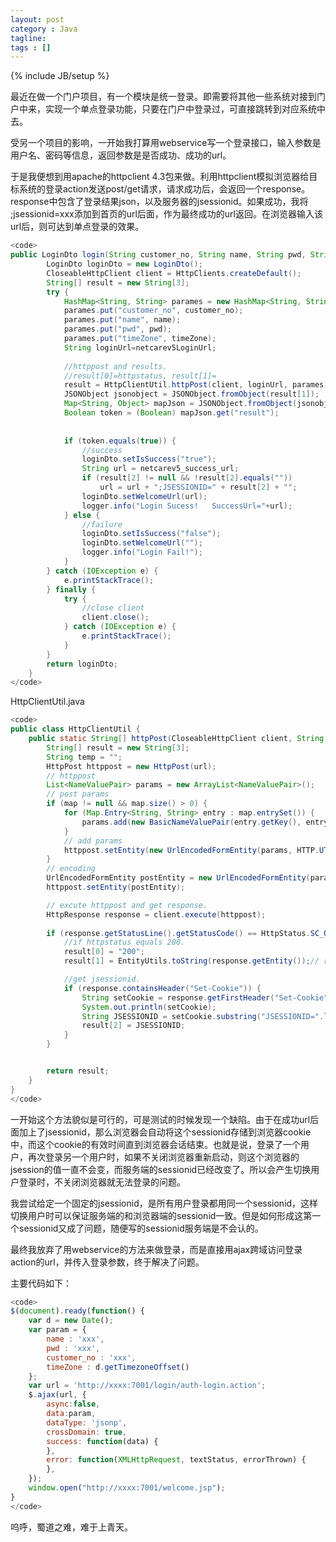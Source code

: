 ```yaml
---
layout: post
category : Java
tagline: 
tags : []
---
```

{% include JB/setup %}

最近在做一个门户项目，有一个模块是统一登录。即需要将其他一些系统对接到门户中来，实现一个单点登录功能，只要在门户中登录过，可直接跳转到对应系统中去。

受另一个项目的影响，一开始我打算用webservice写一个登录接口，输入参数是用户名、密码等信息，返回参数是是否成功、成功的url。

于是我便想到用apache的httpclient 4.3包来做。利用httpclient模拟浏览器给目标系统的登录action发送post/get请求，请求成功后，会返回一个response。response中包含了登录结果json，以及服务器的jsessionid。如果成功，我将 ;jsessionid=xxx添加到首页的url后面，作为最终成功的url返回。在浏览器输入该url后，则可达到单点登录的效果。

```java
<code>
public LoginDto login(String customer_no, String name, String pwd, String timeZone) {
		LoginDto loginDto = new LoginDto();
		CloseableHttpClient client = HttpClients.createDefault();
		String[] result = new String[3];
		try {
			HashMap<String, String> parames = new HashMap<String, String>();
			parames.put("customer_no", customer_no);
			parames.put("name", name);
			parames.put("pwd", pwd);
			parames.put("timeZone", timeZone);
			String loginUrl=netcarev5LoginUrl;
			
			//httppost and results. 
			//result[0]=httpstatus, result[1]=
			result = HttpClientUtil.httpPost(client, loginUrl, parames);
			JSONObject jsonobject = JSONObject.fromObject(result[1]);
			Map<String, Object> mapJson = JSONObject.fromObject(jsonobject);
			Boolean token = (Boolean) mapJson.get("result");
			
			
			if (token.equals(true)) {
			    //success
				loginDto.setIsSuccess("true");
				String url = netcarev5_success_url;
				if (result[2] != null && !result[2].equals(""))
					url = url + ";JSESSIONID=" + result[2] + "";
				loginDto.setWelcomeUrl(url);
				logger.info("Login Sucess!   SuccessUrl="+url);  
			} else {
			    //failure
				loginDto.setIsSuccess("false");
				loginDto.setWelcomeUrl("");
				logger.info("Login Fail!");  
			}
		} catch (IOException e) {
			e.printStackTrace();
		} finally {
			try {
			    //close client
				client.close();
			} catch (IOException e) {
				e.printStackTrace();
			}
		}
		return loginDto;
	}	
</code>
```

HttpClientUtil.java

```java
<code>
public class HttpClientUtil {
    public static String[] httpPost(CloseableHttpClient client, String url, Map<String, String> map) throws IOException {
		String[] result = new String[3];
		String temp = "";
		HttpPost httppost = new HttpPost(url);
		// httppost
		List<NameValuePair> params = new ArrayList<NameValuePair>();
		// post params
		if (map != null && map.size() > 0) {
			for (Map.Entry<String, String> entry : map.entrySet()) {
				params.add(new BasicNameValuePair(entry.getKey(), entry.getValue()));
			}
			// add params
			httppost.setEntity(new UrlEncodedFormEntity(params, HTTP.UTF_8));
		}
		// encoding
		UrlEncodedFormEntity postEntity = new UrlEncodedFormEntity(params, "UTF-8");
		httppost.setEntity(postEntity);

        // excute httppost and get response.
		HttpResponse response = client.execute(httppost);
		
		if (response.getStatusLine().getStatusCode() == HttpStatus.SC_OK) {
		    //if httpstatus equals 200.
			result[0] = "200";
			result[1] = EntityUtils.toString(response.getEntity());// response result json

            //get jsessionid.
			if (response.containsHeader("Set-Cookie")) {
				String setCookie = response.getFirstHeader("Set-Cookie").getValue();
				System.out.println(setCookie);
				String JSESSIONID = setCookie.substring("JSESSIONID=".length(), setCookie.indexOf(";"));
				result[2] = JSESSIONID;
			}
		}


		return result;
	}
}
</code>
```

一开始这个方法貌似是可行的，可是测试的时候发现一个缺陷。由于在成功url后面加上了jsessionid，那么浏览器会自动将这个sessionid存储到浏览器cookie中，而这个cookie的有效时间直到浏览器会话结束。也就是说，登录了一个用户，再次登录另一个用户时，如果不关闭浏览器重新启动，则这个浏览器的jsession的值一直不会变，而服务端的sessionid已经改变了。所以会产生切换用户登录时，不关闭浏览器就无法登录的问题。

我尝试给定一个固定的jsessionid，是所有用户登录都用同一个sessionid，这样切换用户时可以保证服务端的和浏览器端的sessionid一致。但是如何形成这第一个sessionid又成了问题，随便写的sessionid服务端是不会认的。

最终我放弃了用webservice的方法来做登录，而是直接用ajax跨域访问登录action的url，并传入登录参数，终于解决了问题。

主要代码如下：

```javascript
<code>
$(document).ready(function() {
    var d = new Date();
    var param = {
    	name : 'xxx',
    	pwd : 'xxx',
    	customer_no : 'xxx',
    	timeZone : d.getTimezoneOffset()
    };	
    var url = 'http://xxxx:7001/login/auth-login.action';
    $.ajax(url, {
        async:false,
        data:param,
        dataType: 'jsonp',
        crossDomain: true,
        success: function(data) {
        },
        error: function(XMLHttpRequest, textStatus, errorThrown) {
        },
    }); 
    window.open("http://xxxx:7001/welcome.jsp");
}
</code>
```

呜呼，蜀道之难，难于上青天。